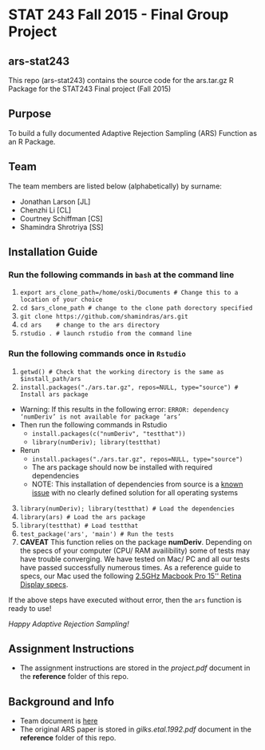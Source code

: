 # STAT 243 Fall 2015 - Final Group Project
## ars-stat243
This repo (ars-stat243) contains the source code for the ars.tar.gz R Package for the STAT243 
Final project (Fall 2015)

## Purpose
To build a fully documented Adaptive Rejection Sampling (ARS) Function as an R Package.

## Team
The team members are listed below (alphabetically) by surname:

* Jonathan Larson     [JL]
* Chenzhi Li          [CL]
* Courtney Schiffman  [CS]
* Shamindra Shrotriya [SS]

## Installation Guide
### Run the following commands in `bash` at the command line
1. `export ars_clone_path=/home/oski/Documents # Change this to a location of your choice`
2. `cd $ars_clone_path # change to the clone path dorectory specified`
3. `git clone https://github.com/shamindras/ars.git`
4. `cd ars    # change to the ars directory`
5. `rstudio . # launch rstudio from the command line`

### Run the following commands once in `Rstudio`
1. `getwd() # Check that the working directory is the same as $install_path/ars`
2. `install.packages("./ars.tar.gz", repos=NULL, type="source") # Install ars package`
- Warning: If this results in the following error:
  `ERROR: dependency ‘numDeriv’ is not available for package ‘ars’`
- Then run the following commands in Rstudio
  - `install.packages(c("numDeriv", "testthat"))`
  - `library(numDeriv); library(testthat)`
- Rerun
  - `install.packages("./ars.tar.gz", repos=NULL, type="source")`
  - The ars package should now be installed with required dependencies
  - NOTE: This installation of dependencies from source is a [known issue](https://github.com/ropensci/plotly/issues/247) with no clearly defined solution for all operating systems
3. `library(numDeriv); library(testthat) # Load the dependencies`
4. `library(ars) # Load the ars package`
4. `library(testthat) # Load testthat`
5. `test_package('ars', 'main') # Run the tests`
6. **CAVEAT** This function relies on the package **numDeriv**. Depending on the specs of your computer (CPU/ RAM availibility) some of tests may have trouble converging. We have tested on Mac/ PC and all our tests have passed successfully numerous times. As a reference guide to specs, our Mac used the following [2.5GHz Macbook Pro 15'' Retina Display specs](http://www.apple.com/macbook-pro/specs-retina).

If the above steps have executed without error, then the `ars` function is ready to use! 

*Happy Adaptive Rejection Sampling!*

## Assignment Instructions
* The assignment instructions are stored in the *project.pdf* document in the **reference** folder of this repo.

## Background and Info
* Team document is [here](https://docs.google.com/document/d/1quckIl2wkElgZmsXXVHc1pX3S2YVGmn3irN-tY27MtA/edit#heading=h.b3zrv9tb4yvu)
* The original ARS paper is stored in *gilks.etal.1992.pdf* document in the **reference** folder of this repo.